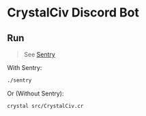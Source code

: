 # CrystalCiv Discord Bot

## Run
> See [Sentry](https://github.com/samueleaton/sentry)

With Sentry:
```bash
./sentry
```

Or (Without Sentry):
```bash
crystal src/CrystalCiv.cr
```